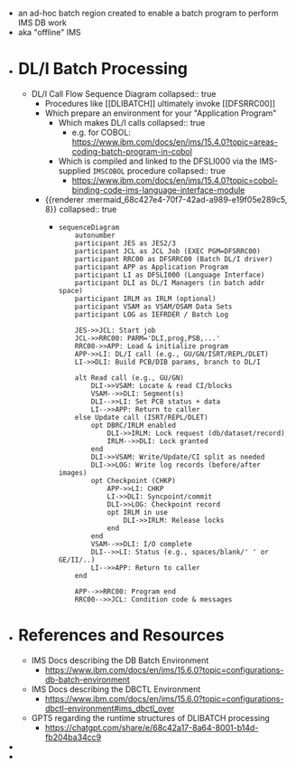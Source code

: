 - an ad-hoc batch region created to enable a batch program to perform IMS DB work
- aka "offline" IMS
- # DL/I Batch Processing
	- DL/I Call Flow Sequence Diagram
	  collapsed:: true
		- Procedures like [[DLIBATCH]] ultimately invoke [[DFSRRC00]]
		- Which prepare an environment for your "Application Program"
			- Which makes DL/I calls
			  collapsed:: true
				- e.g. for COBOL: https://www.ibm.com/docs/en/ims/15.4.0?topic=areas-coding-batch-program-in-cobol
			- Which is compiled and linked to the DFSLI000 via the IMS-supplied `IMSCOBOL` procedure
			  collapsed:: true
				- https://www.ibm.com/docs/en/ims/15.4.0?topic=cobol-binding-code-ims-language-interface-module
		- {{renderer :mermaid_68c427e4-70f7-42ad-a989-e19f05e289c5, 8}}
		  collapsed:: true
			- ```mermaid
			  sequenceDiagram
			      autonumber
			      participant JES as JES2/3
			      participant JCL as JCL Job (EXEC PGM=DFSRRC00)
			      participant RRC00 as DFSRRC00 (Batch DL/I driver)
			      participant APP as Application Program
			      participant LI as DFSLI000 (Language Interface)
			      participant DLI as DL/I Managers (in batch addr space)
			      participant IRLM as IRLM (optional)
			      participant VSAM as VSAM/OSAM Data Sets
			      participant LOG as IEFRDER / Batch Log
			  
			      JES->>JCL: Start job
			      JCL->>RRC00: PARM='DLI,prog,PSB,...'
			      RRC00->>APP: Load & initialize program
			      APP->>LI: DL/I call (e.g., GU/GN/ISRT/REPL/DLET)
			      LI->>DLI: Build PCB/DIB params, branch to DL/I
			  
			      alt Read call (e.g., GU/GN)
			          DLI->>VSAM: Locate & read CI/blocks
			          VSAM-->>DLI: Segment(s)
			          DLI-->>LI: Set PCB status + data
			          LI-->>APP: Return to caller
			      else Update call (ISRT/REPL/DLET)
			          opt DBRC/IRLM enabled
			              DLI->>IRLM: Lock request (db/dataset/record)
			              IRLM-->>DLI: Lock granted
			          end
			          DLI->>VSAM: Write/Update/CI split as needed
			          DLI->>LOG: Write log records (before/after images)
			          opt Checkpoint (CHKP)
			              APP->>LI: CHKP
			              LI->>DLI: Syncpoint/commit
			              DLI->>LOG: Checkpoint record
			              opt IRLM in use
			                  DLI->>IRLM: Release locks
			              end
			          end
			          VSAM-->>DLI: I/O complete
			          DLI-->>LI: Status (e.g., spaces/blank/' ' or GE/II/..)
			          LI-->>APP: Return to caller
			      end
			  
			      APP-->>RRC00: Program end
			      RRC00-->>JCL: Condition code & messages
			  ```
- # References and Resources
	- IMS Docs describing the DB Batch Environment
		- https://www.ibm.com/docs/en/ims/15.6.0?topic=configurations-db-batch-environment
	- IMS Docs describing the DBCTL Environment
		- https://www.ibm.com/docs/en/ims/15.6.0?topic=configurations-dbctl-environment#ims_dbctl_over
	- GPT5 regarding the runtime structures of DLIBATCH processing
		- https://chatgpt.com/share/e/68c42a17-8a64-8001-b14d-fb204ba34cc9
-
-